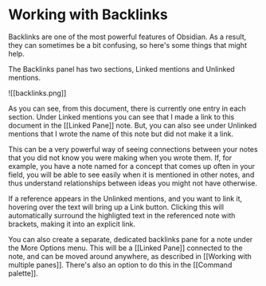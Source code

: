 # Working with Backlinks

Backlinks are one of the most powerful features of Obsidian. As a result, they can sometimes be a bit confusing, so here's some things that might help.

The Backlinks panel has two sections, Linked mentions and Unlinked mentions.

![[backlinks.png]]

As you can see, from this document, there is currently one entry in each section. Under Linked mentions you can see that I made a link to this document in the [[Linked Pane]] note. But, you can also see under Unlinked mentions that I wrote the name of this note but did not make it a link.

This can be a very powerful way of seeing connections between your notes that you did not know you were making when you wrote them. If, for example, you have a note named for a concept that comes up often in your field, you will be able to see easily when it is mentioned in other notes, and thus understand relationships between ideas you might not have otherwise.

If a reference appears in the Unlinked mentions, and you want to link it, hovering over the text will bring up a Link button. Clicking this will automatically surround the highligted text in the referenced note with brackets, making it into an explicit link.

You can also create a separate, dedicated backlinks pane for a note under the More Options menu. This will be a [[Linked Pane]] connected to the note, and can be moved around anywhere, as described in [[Working with multiple panes]]. There's also an option to do this in the [[Command palette]].
